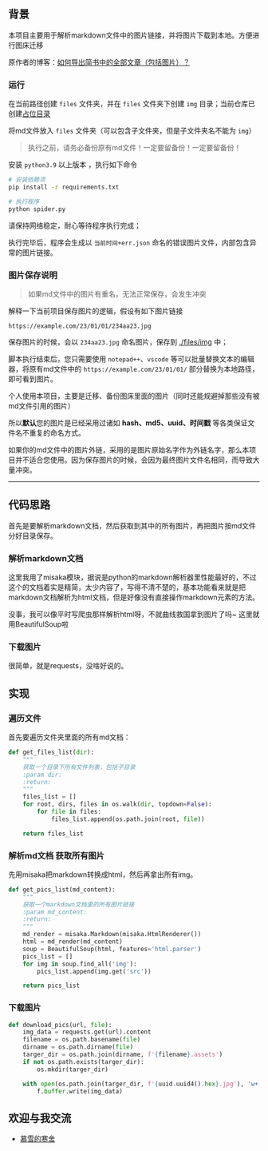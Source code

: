 ## 背景

本项目主要用于解析markdown文件中的图片链接，并将图片下载到本地。方便进行图床迁移

原作者的博客：[如何导出简书中的全部文章（包括图片）？](https://zhuanlan.zhihu.com/p/121155268)

### 运行

在当前路径创建 `files` 文件夹，并在 `files` 文件夹下创建 `img` 目录；当前仓库已创建[占位目录](./files/)

将md文件放入 `files` 文件夹（可以包含子文件夹，但是子文件夹名不能为 `img`）

> 执行之前，请务必备份原有md文件！一定要留备份！一定要留备份！

安装 `python3.9` 以上版本 ，执行如下命令

```bash
# 安装依赖项
pip install -r requirements.txt

# 执行程序
python spider.py
```

请保持网络稳定，耐心等待程序执行完成；

执行完毕后，程序会生成以 `当前时间+err.json` 命名的错误图片文件，内部包含异常的图片链接。

### 图片保存说明

> 如果md文件中的图片有重名，无法正常保存，会发生冲突

解释一下当前项目保存图片的逻辑，假设有如下图片链接

```
https://example.com/23/01/01/234aa23.jpg
```

保存图片的时候，会以 `234aa23.jpg` 命名图片，保存到 [./files/img](./files/img/) 中；

脚本执行结束后，您只需要使用 `notepad++`、`vscode` 等可以批量替换文本的编辑器，将原有md文件中的 `https://example.com/23/01/01/` 部分替换为本地路径，即可看到图片。

个人使用本项目，主要是迁移、备份图床里面的图片（同时还能规避掉那些没有被md文件引用的图片）

所以**默认**您的图片是已经采用过诸如 **hash、md5、uuid、时间戳** 等各类保证文件名不重复的命名方式。

如果你的md文件中的图片外链，采用的是图片原始名字作为外链名字，那么本项目并不适合您使用。因为保存图片的时候，会因为最终图片文件名相同，而导致大量冲突。

----

## 代码思路

首先是要解析markdown文档，然后获取到其中的所有图片，再把图片按md文件分好目录保存。

### 解析markdown文档
这里我用了misaka模块，据说是python的markdown解析器里性能最好的，不过这个的文档着实是精简，太少内容了，写得不清不楚的，基本功能看来就是把markdown文档解析为html文档，但是好像没有直接操作markdown元素的方法。

没事，我可以像平时写爬虫那样解析html呀，不就曲线救国拿到图片了吗~
这里就用BeautifulSoup啦

### 下载图片
很简单，就是requests，没啥好说的。

## 实现
### 遍历文件
首先要遍历文件夹里面的所有md文档：
```python
def get_files_list(dir):
    """
    获取一个目录下所有文件列表，包括子目录
    :param dir:
    :return:
    """
    files_list = []
    for root, dirs, files in os.walk(dir, topdown=False):
        for file in files:
            files_list.append(os.path.join(root, file))

    return files_list
```

### 解析md文档 获取所有图片
先用misaka把markdown转换成html，然后再拿出所有img。
```python
def get_pics_list(md_content):
    """
    获取一个markdown文档里的所有图片链接
    :param md_content:
    :return:
    """
    md_render = misaka.Markdown(misaka.HtmlRenderer())
    html = md_render(md_content)
    soup = BeautifulSoup(html, features='html.parser')
    pics_list = []
    for img in soup.find_all('img'):
        pics_list.append(img.get('src'))

    return pics_list
```

### 下载图片
```python
def download_pics(url, file):
    img_data = requests.get(url).content
    filename = os.path.basename(file)
    dirname = os.path.dirname(file)
    targer_dir = os.path.join(dirname, f'{filename}.assets')
    if not os.path.exists(targer_dir):
        os.mkdir(targer_dir)

    with open(os.path.join(targer_dir, f'{uuid.uuid4().hex}.jpg'), 'w+') as f:
        f.buffer.write(img_data)
```

## 欢迎与我交流

- [慕雪的寒舍](https://blog.musnow.top)